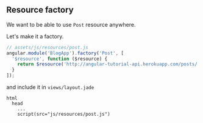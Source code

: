 ## Resource factory

We want to be able to use `Post` resource anywhere.

Let's make it a factory.

```js
// assets/js/resources/post.js
angular.module('BlogApp').factory('Post', [
  '$resource', function ($resource) {
    return $resource('http://angular-tutorial-api.herokuapp.com/posts/:id');
  }
]);
```

and include it in `views/layout.jade`

```jade
html
  head
    ...
    script(src="js/resources/post.js")
```
